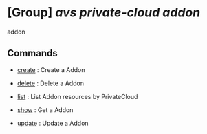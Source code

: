 # [Group] _avs private-cloud addon_

addon

## Commands

- [create](/Commands/avs/private-cloud/addon/_create.md)
: Create a Addon

- [delete](/Commands/avs/private-cloud/addon/_delete.md)
: Delete a Addon

- [list](/Commands/avs/private-cloud/addon/_list.md)
: List Addon resources by PrivateCloud

- [show](/Commands/avs/private-cloud/addon/_show.md)
: Get a Addon

- [update](/Commands/avs/private-cloud/addon/_update.md)
: Update a Addon
